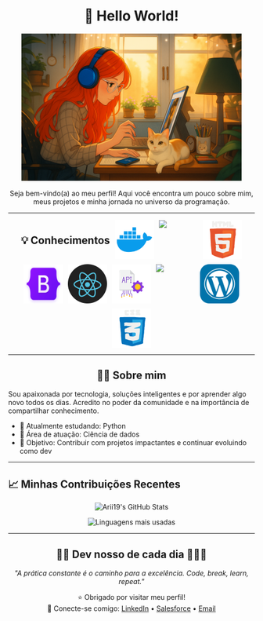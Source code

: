 <div align="center">

# 👋 Hello World!

<img src="me.png" alt="Minha foto" width="450"/>

Seja bem-vindo(a) ao meu perfil! Aqui você encontra um pouco sobre mim, meus projetos e minha jornada no universo da programação.

</div>

---

<div align="center" style="display: flex; flex-wrap: wrap; gap: 10px; justify-content: center;">

## 💡 Conhecimentos

  <img src=".github/workflows/docker.svg" width="80">
  <img src=".github/workflows/mysql.svg" width="80">
  <img src=".github/workflows/html.gif" width="80">
  <img src=".github/workflows/bootstrap.webp" width="80">
  <img src=".github/workflows/react.gif" width="80">
  <img src=".github/workflows/api.gif" width="80">
  <img src=".github/workflows/java.gif" width="80">
  <img src=".github/workflows/wordpress.svg" width="80">
  <img src=".github/workflows/css.gif" width="80">

</div>

---

<div align="center"> 

## 👩‍💻 Sobre mim

</div>

Sou apaixonada por tecnologia, soluções inteligentes e por aprender algo novo todos os dias. Acredito no poder da comunidade e na importância de compartilhar conhecimento.

- 🌱 Atualmente estudando: Python  
- 📸 Área de atuação: Ciência de dados  
- 🎯 Objetivo: Contribuir com projetos impactantes e continuar evoluindo como dev

---

## 📈 Minhas Contribuições Recentes

</div>

<div align="center">

![Arii19's GitHub Stats](https://github-readme-stats.vercel.app/api?username=Arii19&show_icons=true&theme=radical)

![Linguagens mais usadas](https://github-readme-stats.vercel.app/api/top-langs/?username=Arii19&layout=compact&theme=radical)

</div>

---

<div align="center"> 

## 👩‍💻 Dev nosso de cada dia 👩🏻‍💻

_"A prática constante é o caminho para a excelência. Code, break, learn, repeat."_

</div>

<div align="center"> 

⭐ Obrigado por visitar meu perfil!  
🔗 Conecte-se comigo: [LinkedIn](https://www.linkedin.com/in/ariane-rodrigues-2946851aa/) • [Salesforce](https://www.salesforce.com/trailblazer/aduarte40) • [Email](mailto:ariane19duarte@gmail.com)

</div>
